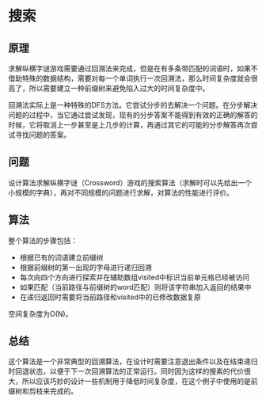 # 搜索

## 原理

求解纵横字谜游戏需要通过回溯法来完成，但是在有多条带匹配的词语时，如果不借助特殊的数据结构，需要对每一个单词执行一次回溯法，那么时间复杂度就会很高了，所以需要建立一种前缀树来避免陷入过大的时间复杂度中。

回溯法实际上是一种特殊的DFS方法。它尝试分步的去解决一个问题。在分步解决问题的过程中，当它通过尝试发现，现有的分步答案不能得到有效的正确的解答的时候，它将取消上一步甚至是上几步的计算，再通过其它的可能的分步解答再次尝试寻找问题的答案。

## 问题

设计算法求解纵横字谜（Crossword）游戏的搜索算法（求解时可以先给出一个小规模的字典），再对不同规模的问题进行求解，对算法的性能进行评价。

## 算法

整个算法的步骤包括：

- 根据已有的词语建立前缀树
- 根据前缀树的第一出现的字母进行递归回溯
- 每次向四个方向进行探索并在辅助数组visited中标识当前单元格已经被访问
- 如果匹配（当前路径与前缀树的word匹配）则将该字符串加入返回的结果中
- 在递归返回时需要将当前路径和visited中的已修改数据复原

空间复杂度为O(N)。

## 总结

这个算法是一个非常典型的回溯算法，在设计时需要注意退出条件以及在结束递归时回退状态，以便于下一次回溯算法的正常运行。同时因为这样的搜素的代价很大，所以应该巧妙的设计一些机制用于降低时间复杂度，在这个例子中使用的是前缀树和剪枝来完成的。
